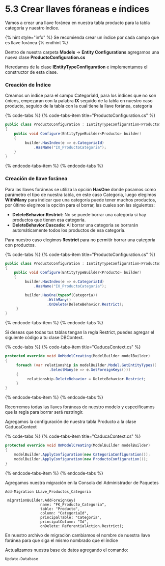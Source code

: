 # 5.3 Crear llaves fóraneas e índices

Vamos a crear una llave foránea en nuestra tabla producto para la tabla categoria y nuestro índice. 

{% hint style="info" %}
Se recomienda crear un índice por cada campo que es llave foránea 
{% endhint %}

Dentro de nuestra carpeta **Models** -&gt; **Entity Configurations** agregamos una nueva clase **ProductoConfiguration.cs**

Heredamos de la clase **IEntityTypeConfiguration** e implementamos el constructor de esta clase.

### Creación de Índice

Creamos un índice para el campo CategoríaId, para los índices que no son únicos, empezaran con la palabra **IX** seguido de la tabla en nuestro caso producto, seguido de la tabla con la cual tiene la llave foránea, categoria

{% code-tabs %}
{% code-tabs-item title="ProductoConfiguration.cs" %}
```csharp
public class ProductoConfiguration : IEntityTypeConfiguration<Producto>
{
    public void Configure(EntityTypeBuilder<Producto> builder)
    {
         builder.HasIndex(e => e.CategoriaId)
             .HasName("IX_ProductoCategoria");            
    }
}
```
{% endcode-tabs-item %}
{% endcode-tabs %}

### Creación de llave foránea

Para las llaves foráneas se utiliza la opción **HasOne** donde pasamos como parámetro el tipo de nuestra tabla, en este caso Categoria, luego elegimos **WithMany** para indicar que una categoría puede tener muchos productos, por último elegimos la opción para el borrar, las cuales son las siguientes:

* **DeleteBehavior.Restrict**: No se puede borrar una categoría si hay productos que tienen esa categoría. 
* **DeleteBehavior.Cascade:** Al borrar una categoria se borrarán automáticamente todos los productos de esa categoría.

Para nuestro caso elegimos **Restrict** para no permitir borrar una categoría con productos.

{% code-tabs %}
{% code-tabs-item title="ProductoConfiguration.cs" %}
```csharp
public class ProductoConfiguration : IEntityTypeConfiguration<Producto>
{
    public void Configure(EntityTypeBuilder<Producto> builder)
    {
         builder.HasIndex(e => e.CategoriaId)
             .HasName("IX_ProductoCategoria");

         builder.HasOne(typeof(Categoria))
                   .WithMany()
                   .OnDelete(DeleteBehavior.Restrict);
     }
}
```
{% endcode-tabs-item %}
{% endcode-tabs %}

Si deseas que todas tus tablas tengan la regla Restrict, puedes agregar el siguiente código a tu clase DBContext.

{% code-tabs %}
{% code-tabs-item title="CaducaContext.cs" %}
```csharp
protected override void OnModelCreating(ModelBuilder modelBuilder)
{
     foreach (var relationship in modelBuilder.Model.GetEntityTypes()
                    .SelectMany(e => e.GetForeignKeys()))
     {
          relationship.DeleteBehavior = DeleteBehavior.Restrict;
     }
}
```
{% endcode-tabs-item %}
{% endcode-tabs %}

Recorremos todas las llaves foráneas de nuestro modelo y especificamos que la regla para borrar será restringir.

Agregamos la configuración de nuestra tabla Producto a la clase CaducaContext

{% code-tabs %}
{% code-tabs-item title="CaducaContext.cs" %}
```csharp
protected override void OnModelCreating(ModelBuilder modelBuilder)
{
    modelBuilder.ApplyConfiguration(new CategoriaConfiguration());
    modelBuilder.ApplyConfiguration(new ProductoConfiguration());
}
```
{% endcode-tabs-item %}
{% endcode-tabs %}

Agregamos nuestra migración en la Consola del Administrador de Paquetes

```text
Add-Migration LLave_Productos_Categoria
```

```text
 migrationBuilder.AddForeignKey(
                name: "FK_Producto_Categoria",
                table: "Producto",
                column: "CategoriaId",
                principalTable: "Categoria",
                principalColumn: "Id",
                onDelete: ReferentialAction.Restrict);
```

En nuestro archivo de migración cambiamos el nombre de nuestra llave foránea para que siga el mismo nombrado que el índice

Actualizamos nuestra base de datos agregando el comando:

```text
Update-Database
```

